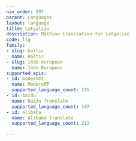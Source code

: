 ```yaml
---
nav_order: 997
parent: Languages
layout: language
title: Latgalian
description: Machine translation for Latgalian
code: ltg
family:
- slug: baltic
  name: Baltic
- slug: indo-european
  name: Indo-European
supported_apis:
- id: modernmt
  name: ModernMT
  supported_language_count: 195
- id: baidu
  name: Baidu Translate
  supported_language_count: 197
- id: alibaba
  name: Alibaba Translate
  supported_language_count: 212

---
```


